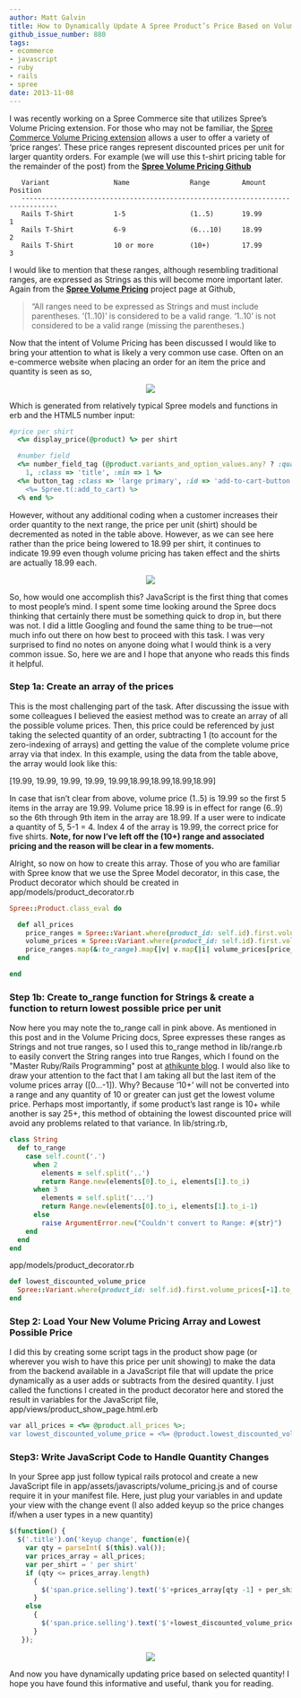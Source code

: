 ```yaml
---
author: Matt Galvin
title: How to Dynamically Update A Spree Product’s Price Based on Volume Pricing
github_issue_number: 880
tags:
- ecommerce
- javascript
- ruby
- rails
- spree
date: 2013-11-08
---
```


I was recently working on a Spree Commerce site that utilizes Spree’s Volume Pricing extension. For those who may not be familiar, the [Spree Commerce Volume Pricing extension](https://github.com/spree/spree_volume_pricing) allows a user to offer a variety of ‘price ranges’. These price ranges represent discounted prices per unit for larger quantity orders. For example (we will use this t-shirt pricing table for the remainder of the post) from the **[Spree Volume Pricing Github](https://github.com/spree/spree_volume_pricing)**

```plain
   Variant                Name               Range        Amount         Position
   -------------------------------------------------------------------------------
   Rails T-Shirt          1-5                (1..5)       19.99          1
   Rails T-Shirt          6-9                (6...10)     18.99          2
   Rails T-Shirt          10 or more         (10+)        17.99          3
```

I would like to mention that these ranges, although resembling traditional ranges, are expressed as Strings as this will become more important later. Again from the **[Spree Volume Pricing](https://github.com/spree/spree_volume_pricing)** project page at Github,

> “All ranges need to be expressed as Strings and must include parentheses. ‘(1..10)’ is considered to be a valid range. ‘1..10’ is not considered to be a valid range (missing the parentheses.)

Now that the intent of Volume Pricing has been discussed I would like to bring your attention to what is likely a very common use case. Often on an e-commerce website when placing an order for an item the price and quantity is seen as so,

<div class="separator" style="clear: both; text-align: center;"><a href="/blog/2013/11/how-to-dynamically-update-spree/image-0-big.png" imageanchor="1" style="margin-left: 1em; margin-right: 1em;"><img border="0" src="/blog/2013/11/how-to-dynamically-update-spree/image-0.png"/></a></div>

Which is generated from relatively typical Spree models and functions in erb and the HTML5 number input:

```ruby
#price per shirt
  <%= display_price(@product) %> per shirt

  #number field
  <%= number_field_tag (@product.variants_and_option_values.any? ? :quantity : "variants[#{@product.master.id}]"),
    1, :class => 'title', :min => 1 %>
  <%= button_tag :class => 'large primary', :id => 'add-to-cart-button', :type => :submit do %>
    <%= Spree.t(:add_to_cart) %>
  <% end %>
```

However, without any additional coding when a customer increases their order quantity to the next range, the price per unit (shirt) should be decremented as noted in the table above. However, as we can see here rather than the price being lowered to 18.99 per shirt, it continues to indicate 19.99 even though volume pricing has taken effect and the shirts are actually 18.99 each.

<div class="separator" style="clear: both; text-align: center;"><a href="/blog/2013/11/how-to-dynamically-update-spree/image-1-big.png" imageanchor="1" style="margin-left: 1em; margin-right: 1em;"><img border="0" src="/blog/2013/11/how-to-dynamically-update-spree/image-1.png"/></a></div>

So, how would one accomplish this? JavaScript is the first thing that comes to most people’s mind. I spent some time looking around the Spree docs thinking that certainly there must be something quick to drop in, but there was not. I did a little Googling and found the same thing to be true—​not much info out there on how best to proceed with this task. I was very surprised to find no notes on anyone doing what I would think is a very common issue. So, here we are and I hope that anyone who reads this finds it helpful.

### **Step 1a: Create an array of the prices**

This is the most challenging part of the task. After discussing the issue with some colleagues I believed the easiest method was to create an array of all the possible volume prices. Then, this price could be referenced by just taking the selected quantity of an order, subtracting 1 (to account for the zero-indexing of arrays) and getting the value of the complete volume price array via that index. In this example, using the data from the table above, the array would look like this:

[19.99, 19.99, 19.99, 19.99, 19.99,18.99,18.99,18.99,18.99]

In case that isn’t clear from above, volume price (1..5) is 19.99 so the first 5 items in the array are 19.99. Volume price 18.99 is in effect for range (6..9) so the 6th through 9th item in the array are 18.99. If a user were to indicate a quantity of 5, 5-1 = 4. Index 4 of the array is 19.99, the correct price for five shirts. **Note, for now I’ve left off the (10+) range and associated pricing and the reason will be clear in a few moments.**

Alright, so now on how to create this array. Those of you who are familiar with Spree know that we use the Spree Model decorator, in this case, the Product decorator which should be created in app/models/product_decorator.rb

```ruby
Spree::Product.class_eval do

  def all_prices
    price_ranges = Spree::Variant.where(product_id: self.id).first.volume_prices[0...-1].map(&:range)
    volume_prices = Spree::Variant.where(product_id: self.id).first.volume_prices[0...-1].map(&:amount).map(&:to_f)
    price_ranges.map(&:to_range).map{|v| v.map{|i| volume_prices[price_ranges.map(&:to_range).index(v)]}}.flatten
  end

end
```

### **Step 1b: Create to_range function for Strings & create a function to return lowest possible price per unit**

Now here you may note the to_range call in pink above. As mentioned in this post and in the Volume Pricing docs, Spree expresses these ranges as Strings and not true ranges, so I used this to_range method in lib/range.rb to easily convert the String ranges into true Ranges, which I found on the "Master Ruby/Rails Programming" post at [athikunte blog](http://athikunte.blogspot.com/2008/02/convert-string-to-range.html). I would also like to draw your attention to the fact that I am taking all but the last item of the volume prices array ([0...-1]). Why? Because ‘10+’ will not be converted into a range and any quantity of 10 or greater can just get the lowest volume price. Perhaps most importantly, if some product’s last range is 10+ while another is say 25+, this method of obtaining the lowest discounted price will avoid any problems related to that variance. In lib/string.rb,

```ruby
class String
  def to_range
    case self.count('.')
      when 2
        elements = self.split('..')
        return Range.new(elements[0].to_i, elements[1].to_i)
      when 3
        elements = self.split('...')
        return Range.new(elements[0].to_i, elements[1].to_i-1)
      else
        raise ArgumentError.new("Couldn't convert to Range: #{str}")
    end
  end
end
```

app/models/product_decorator.rb

```ruby
def lowest_discounted_volume_price
  Spree::Variant.where(product_id: self.id).first.volume_prices[-1].to_f
end
```

### **Step 2: Load Your New Volume Pricing Array and Lowest Possible Price**

I did this by creating some script tags in the product show page (or wherever you wish to have this price per unit showing) to make the data from the backend available in a JavaScript file that will update the price dynamically as a user adds or subtracts from the desired quantity. I just called the functions I created in the product decorator here and stored the result in variables for the JavaScript file, app/views/product_show_page.html.erb

```ruby
var all_prices = <%= @product.all_prices %>;
var lowest_discounted_volume_price = <%= @product.lowest_discounted_volume_price %>;
```

### **Step3: Write JavaScript Code to Handle Quantity Changes**

In your Spree app just follow typical rails protocol and create a new JavaScript file in app/assets/javascripts/volume_pricing.js and of course require it in your manifest file. Here, just plug your variables in and update your view with the change event (I also added keyup so the price changes if/when a user types in a new quantity)

```javascript
$(function() {
  $('.title').on('keyup change', function(e){
    var qty = parseInt( $(this).val());
    var prices_array = all_prices;
    var per_shirt = ' per shirt'
    if (qty <= prices_array.length)
      {
        $('span.price.selling').text('$'+prices_array[qty -1] + per_shirt);
      }
    else
      {
        $('span.price.selling').text('$'+lowest_discounted_volume_price + per_shirt);
      }
   });
```

<div class="separator" style="clear: both; text-align: center;"><a href="/blog/2013/11/how-to-dynamically-update-spree/image-2-big.png" imageanchor="1" style="margin-left: 1em; margin-right: 1em;"><img border="0" src="/blog/2013/11/how-to-dynamically-update-spree/image-2.png"/></a></div>

And now you have dynamically updating price based on selected quantity! I hope you have found this informative and useful, thank you for reading.
